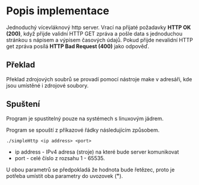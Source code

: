 # Popis implementace

Jednoduchý vícevláknový http server. Vrací na přijaté požadavky **HTTP OK (200)**, když přijde validní HTTP GET zpráva a pošle data s jednoduchou stránkou s nápisem a výpisem časových údajů. 
Pokud přijde nevalidní HTTP get zpráva posílá **HTTP Bad Request (400)** jako odpověď.

## Překlad

Překlad zdrojových soubrů se provadí pomocí nástroje make v adresáři, kde jsou umístěné i zdrojové soubory.

## Spuštení

Program je spustitelný pouze na systémech s linuxovým jádrem.

Program se spouští z příkazové řádky následujícím způsobem.


```shell
./simpleHttp <ip address> <port>
```

* ip address - IPv4 adresa (stroje) na které bude server komunikovat
* port - celé číslo z rozsahu 1 - 65535.

U obou parametrů se předpokladá že hodnota bude řetězec, proto je potřeba umístit oba parametry do uvozovek (**"**).
